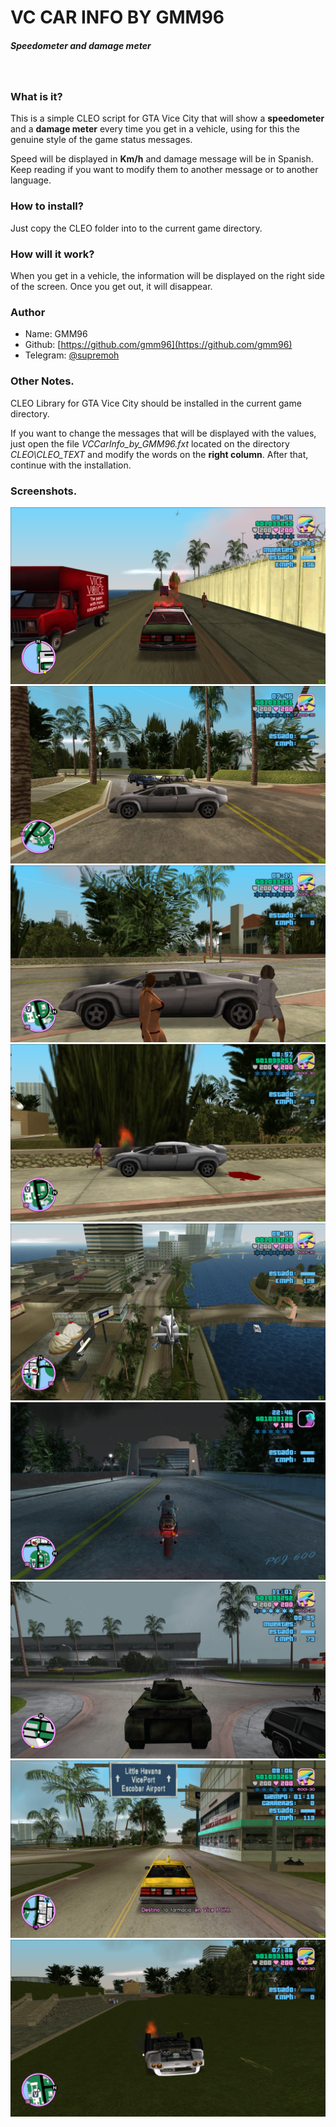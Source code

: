 # VC CAR INFO BY GMM96
##### Speedometer and damage meter
&nbsp;

### What is it?
This is a simple CLEO script for GTA Vice City that will show a **speedometer** and a **damage meter** every time you get in a vehicle, using for this the genuine style of the game status messages.

Speed will be displayed in **Km/h** and damage message will be in Spanish. Keep reading if you want to modify them to another message or to another language.

### How to install?
Just copy the CLEO folder into to the current game directory.

### How will it work?
When you get in a vehicle, the information will be displayed on the right side of the screen. Once you get out, it will disappear.

### Author
- Name: GMM96
- Github: [https://github.com/gmm96](https://github.com/gmm96)
- Telegram: [@supremoh](https://t.me/supremoh)

### Other Notes.
CLEO Library for GTA Vice City should be installed in the current game directory.

If you want to change the messages that will be displayed with the values, just open the file *VCCarInfo_by_GMM96.fxt* located on the directory *CLEO\CLEO_TEXT* and modify the words on the **right column**. After that, continue with the installation.

### Screenshots.

![1](https://raw.githubusercontent.com/gmm96/GTA-Vice-City-CAR-INFO/main/Screenshots/1.png)
![2](https://raw.githubusercontent.com/gmm96/GTA-Vice-City-CAR-INFO/main/Screenshots/2.png)
![3](https://raw.githubusercontent.com/gmm96/GTA-Vice-City-CAR-INFO/main/Screenshots/3.png)
![4](https://raw.githubusercontent.com/gmm96/GTA-Vice-City-CAR-INFO/main/Screenshots/4.png)
![5](https://raw.githubusercontent.com/gmm96/GTA-Vice-City-CAR-INFO/main/Screenshots/5.png)
![6](https://raw.githubusercontent.com/gmm96/GTA-Vice-City-CAR-INFO/main/Screenshots/6.png)
![7](https://raw.githubusercontent.com/gmm96/GTA-Vice-City-CAR-INFO/main/Screenshots/7.png)
![8](https://raw.githubusercontent.com/gmm96/GTA-Vice-City-CAR-INFO/main/Screenshots/8.png)
![9](https://raw.githubusercontent.com/gmm96/GTA-Vice-City-CAR-INFO/main/Screenshots/9.png)
